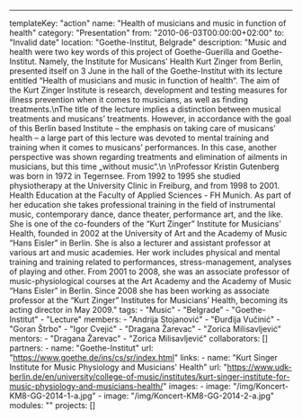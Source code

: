---
  templateKey: "action"
  name: "Health of musicians and music in function of health"
  category: "Presentation"
  from: "2010-06-03T00:00:00+02:00"
  to: "Invalid date"
  location: "Goethe-Institut, Belgrade"
  description: "Music and health were two key words of this project of Goethe-Guerilla and Goethe-Institut. Namely, the Institute for Musicans’ Health Kurt Zinger from Berlin, presented itself on 3 June in the hall of the Goethe-Institut with its lecture entitled “Health of musicians and music in function of health“. The aim of the Kurt Zinger Institute is research, development and testing measures for illness prevention when it comes to musicians, as well as finding treatments.\nThe title of the lecture implies a distinction between musical treatments and musicans’ treatments. However, in accordance with the goal of this Berlin based Institute – the emphasis on taking care of musicans’ health – a large part of this lecture was devoted to mental training and training when it comes to musicans’ performances. In this case, another perspective was shown regarding treatments and elimination of ailments in musicians, but this time „without music“.\n \nProfessor Kristin Gutenberg was born in 1972 in Tegernsee. From 1992 to 1995 she studied physiotherapy at the University Clinic in Freiburg, and from 1998 to 2001. Health Education at the Faculty of Applied Sciences - FH Munich. As part of her education she takes professional training in the field of instrumental music, contemporary dance, dance theater, performance art, and the like. She is one of the co-founders of the “Kurt Zinger” Institute for Musicians’ Health, founded in 2002 at the University of Art and the Academy of Music “Hans Eisler” in Berlin. She is also a lecturer and assistant professor at various art and music academies. Her work includes physical and mental training and training related to performances, stress-management, analyses of playing and other. From 2001 to 2008, she was an associate professor of music-physiological courses at the Art Academy and the Academy of Music “Hans Eisler” in Berlin. Since 2008 she has been working as associate professor at the “Kurt Zinger” Institutes for Musicians’ Health, becoming its acting director in May 2009."
  tags: 
    - "Music"
    - "Belgrade"
    - "Goethe-Institut"
    - "Lecture"
  members: 
    - "Andrija Stojanović"
    - "Đurđija Vučinić"
    - "Goran Štrbo"
    - "Igor Cvejić"
    - "Dragana Žarevac"
    - "Zorica Milisavljević"
  mentors: 
    - "Dragana Žarevac"
    - "Zorica Milisavljević"
  collaborators: []
  partners: 
    - 
      name: "Goethe-Institut"
      url: "https://www.goethe.de/ins/cs/sr/index.html"
  links: 
    - 
      name: "Kurt Singer Institute for Music Physiology and Musicians' Health"
      url: "https://www.udk-berlin.de/en/university/college-of-music/institutes/kurt-singer-institute-for-music-physiology-and-musicians-health/"
  images: 
    - 
      image: "/img/Koncert-KM8-GG-2014-1-a.jpg"
    - 
      image: "/img/Koncert-KM8-GG-2014-2-a.jpg"
  modules: ""
  projects: []
